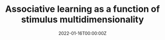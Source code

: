 ---
title: Associative learning as a function of stimulus multidimensionality
summary: Superficial processing of complex stimuli and subsequent effects for the formation of stimulus-outcome associations of psychopathic individuals.
tags:
- Associative learning
- Psychopathic deficits
- Attention
- Psychopathy
date: "2022-01-16T00:00:00Z"

# Optional external URL for project (replaces project detail page).
external_link: "https://osf.io/4hrk3/"

---